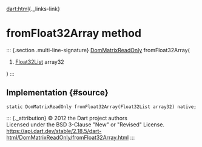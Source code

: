 [dart:html](../../dart-html/dart-html-library){._links-link}

fromFloat32Array method
=======================

::: {.section .multi-line-signature}
[DomMatrixReadOnly](../dommatrixreadonly-class) fromFloat32Array(

1.  [Float32List](../../dart-typed_data/float32list-class) array32

)
:::

Implementation {#source}
--------------

``` {.language-dart data-language="dart"}
static DomMatrixReadOnly fromFloat32Array(Float32List array32) native;
```

::: {._attribution}
© 2012 the Dart project authors\
Licensed under the BSD 3-Clause \"New\" or \"Revised\" License.\
<https://api.dart.dev/stable/2.18.5/dart-html/DomMatrixReadOnly/fromFloat32Array.html>
:::
